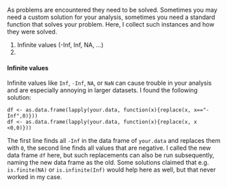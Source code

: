 As problems are encountered they need to be solved. Sometimes you may need a custom solution for your analysis, sometimes you need a standard function that solves your problem. Here, I collect such instances and how they were solved. 

1. Infinite values (-Inf, Inf, NA, ...)
2. 

#### Infinite values

Infinite values like `Inf`, `-Inf`, `NA`, or `NaN` can cause trouble in your analysis and are especially annoying in larger datasets. I found the following solution:

```
df <- as.data.frame(lapply(your.data, function(x){replace(x, x=="-Inf",0)}))
df <- as.data.frame(lapply(your.data, function(x){replace(x, x <0,0)}))
```
The first line finds all `-Inf` in the data frame of `your.data` and replaces them with `0`, the second line finds all values that are negative. I called the new data frame `df` here, but such replacements can also be run subsequently, naming the new data frame as the old. Some solutions claimed that e.g. `is.finite(NA)` or `is.infinite(Inf)` would help here as well, but that never worked in my case. 
